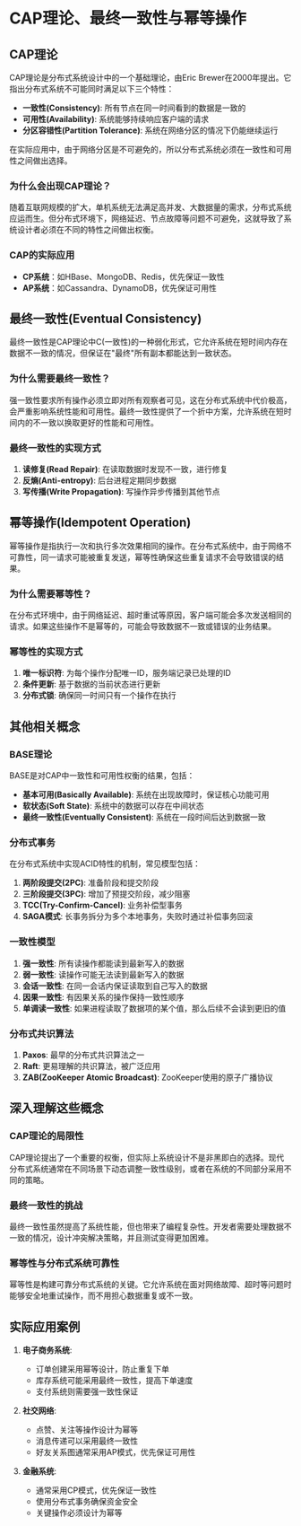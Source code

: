 # CAP理论、最终一致性与幂等操作

## CAP理论

CAP理论是分布式系统设计中的一个基础理论，由Eric Brewer在2000年提出。它指出分布式系统不可能同时满足以下三个特性：

- **一致性(Consistency)**: 所有节点在同一时间看到的数据是一致的
- **可用性(Availability)**: 系统能够持续响应客户端的请求
- **分区容错性(Partition Tolerance)**: 系统在网络分区的情况下仍能继续运行

在实际应用中，由于网络分区是不可避免的，所以分布式系统必须在一致性和可用性之间做出选择。

### 为什么会出现CAP理论？

随着互联网规模的扩大，单机系统无法满足高并发、大数据量的需求，分布式系统应运而生。但分布式环境下，网络延迟、节点故障等问题不可避免，这就导致了系统设计者必须在不同的特性之间做出权衡。

### CAP的实际应用

- **CP系统**：如HBase、MongoDB、Redis，优先保证一致性
- **AP系统**：如Cassandra、DynamoDB，优先保证可用性

## 最终一致性(Eventual Consistency)

最终一致性是CAP理论中C(一致性)的一种弱化形式，它允许系统在短时间内存在数据不一致的情况，但保证在"最终"所有副本都能达到一致状态。

### 为什么需要最终一致性？

强一致性要求所有操作必须立即对所有观察者可见，这在分布式系统中代价极高，会严重影响系统性能和可用性。最终一致性提供了一个折中方案，允许系统在短时间内的不一致以换取更好的性能和可用性。

### 最终一致性的实现方式

1. **读修复(Read Repair)**: 在读取数据时发现不一致，进行修复
2. **反熵(Anti-entropy)**: 后台进程定期同步数据
3. **写传播(Write Propagation)**: 写操作异步传播到其他节点

## 幂等操作(Idempotent Operation)

幂等操作是指执行一次和执行多次效果相同的操作。在分布式系统中，由于网络不可靠性，同一请求可能被重复发送，幂等性确保这些重复请求不会导致错误的结果。

### 为什么需要幂等性？

在分布式环境中，由于网络延迟、超时重试等原因，客户端可能会多次发送相同的请求。如果这些操作不是幂等的，可能会导致数据不一致或错误的业务结果。

### 幂等性的实现方式

1. **唯一标识符**: 为每个操作分配唯一ID，服务端记录已处理的ID
2. **条件更新**: 基于数据的当前状态进行更新
3. **分布式锁**: 确保同一时间只有一个操作在执行

## 其他相关概念

### BASE理论

BASE是对CAP中一致性和可用性权衡的结果，包括：

- **基本可用(Basically Available)**: 系统在出现故障时，保证核心功能可用
- **软状态(Soft State)**: 系统中的数据可以存在中间状态
- **最终一致性(Eventually Consistent)**: 系统在一段时间后达到数据一致

### 分布式事务

在分布式系统中实现ACID特性的机制，常见模型包括：

1. **两阶段提交(2PC)**: 准备阶段和提交阶段
2. **三阶段提交(3PC)**: 增加了预提交阶段，减少阻塞
3. **TCC(Try-Confirm-Cancel)**: 业务补偿型事务
4. **SAGA模式**: 长事务拆分为多个本地事务，失败时通过补偿事务回滚

### 一致性模型

1. **强一致性**: 所有读操作都能读到最新写入的数据
2. **弱一致性**: 读操作可能无法读到最新写入的数据
3. **会话一致性**: 在同一会话内保证读取到自己写入的数据
4. **因果一致性**: 有因果关系的操作保持一致性顺序
5. **单调读一致性**: 如果进程读取了数据项的某个值，那么后续不会读到更旧的值

### 分布式共识算法

1. **Paxos**: 最早的分布式共识算法之一
2. **Raft**: 更易理解的共识算法，被广泛应用
3. **ZAB(ZooKeeper Atomic Broadcast)**: ZooKeeper使用的原子广播协议

## 深入理解这些概念

### CAP理论的局限性

CAP理论提出了一个重要的权衡，但实际上系统设计不是非黑即白的选择。现代分布式系统通常在不同场景下动态调整一致性级别，或者在系统的不同部分采用不同的策略。

### 最终一致性的挑战

最终一致性虽然提高了系统性能，但也带来了编程复杂性。开发者需要处理数据不一致的情况，设计冲突解决策略，并且测试变得更加困难。

### 幂等性与分布式系统可靠性

幂等性是构建可靠分布式系统的关键。它允许系统在面对网络故障、超时等问题时能够安全地重试操作，而不用担心数据重复或不一致。

## 实际应用案例

1. **电子商务系统**:
   - 订单创建采用幂等设计，防止重复下单
   - 库存系统可能采用最终一致性，提高下单速度
   - 支付系统则需要强一致性保证

2. **社交网络**:
   - 点赞、关注等操作设计为幂等
   - 消息传递可以采用最终一致性
   - 好友关系图通常采用AP模式，优先保证可用性

3. **金融系统**:
   - 通常采用CP模式，优先保证一致性
   - 使用分布式事务确保资金安全
   - 关键操作必须设计为幂等
